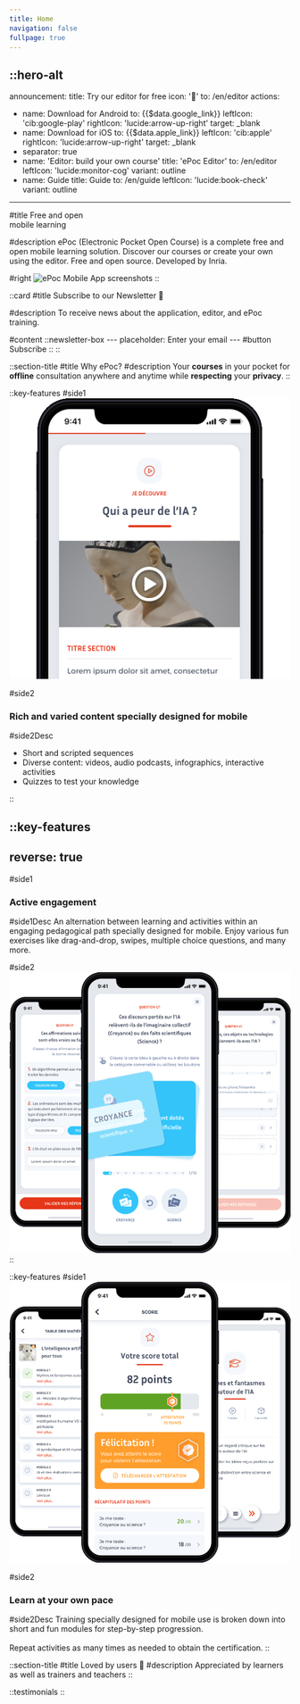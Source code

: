 ```yaml
---
title: Home
navigation: false 
fullpage: true
---
```

::hero-alt
---
announcement:
  title: Try our editor for free
  icon: '🚀'
  to: /en/editor
actions:
  - name: Download for Android
    to: {{$data.google_link}}
    leftIcon: 'cib:google-play'
    rightIcon: 'lucide:arrow-up-right'
    target: _blank
  - name: Download for iOS
    to: {{$data.apple_link}}
    leftIcon: 'cib:apple'
    rightIcon: 'lucide:arrow-up-right'
    target: _blank
  - separator: true
  - name: 'Editor: build your own course'
    title: 'ePoc Editor'
    to: /en/editor
    leftIcon: 'lucide:monitor-cog'
    variant: outline
  - name: Guide
    title: Guide
    to: /en/guide
    leftIcon: 'lucide:book-check'
    variant: outline
---

#title
Free and open<br/>mobile learning

#description
ePoc (Electronic Pocket Open Course) is a complete free and open mobile learning solution. Discover our courses or create your own using the editor. Free and open source. Developed by Inria.

#right
![ePoc Mobile App screenshots](/images/epoc-promo-blanc.png)
::

::card
#title
Subscribe to our Newsletter 💌

#description
To receive news about the application, editor, and ePoc training.

#content
    ::newsletter-box
    ---
    placeholder: Enter your email
    ---
    #button
    Subscribe
    ::
::

::section-title 
#title
Why ePoc?
#description
Your **courses** in your pocket for **offline** consultation anywhere and anytime while **respecting** your **privacy**.
::

::key-features
#side1
![Example video content image](/images/video.png)

#side2
### Rich and varied content specially designed for mobile

#side2Desc
- Short and scripted sequences
- Diverse content: videos, audio podcasts, infographics, interactive activities
- Quizzes to test your knowledge

::

::key-features
---
reverse: true
---
#side1
### Active engagement

#side1Desc
An alternation between learning and activities within an engaging pedagogical path specially designed for mobile.
Enjoy various fun exercises like drag-and-drop, swipes, multiple choice questions, and many more.

#side2
![Example quiz content image](/images/quiz.png)
::

::key-features
#side1
![Example quiz content image](/images/progression.png)

#side2
### Learn at your own pace

#side2Desc
Training specially designed for mobile use is broken down into short and fun modules for step-by-step progression.
<br/><br/>
Repeat activities as many times as needed to obtain the certification.
::

::section-title
#title
Loved by users 🤩
#description
Appreciated by learners as well as trainers and teachers
::

::testimonials
::

